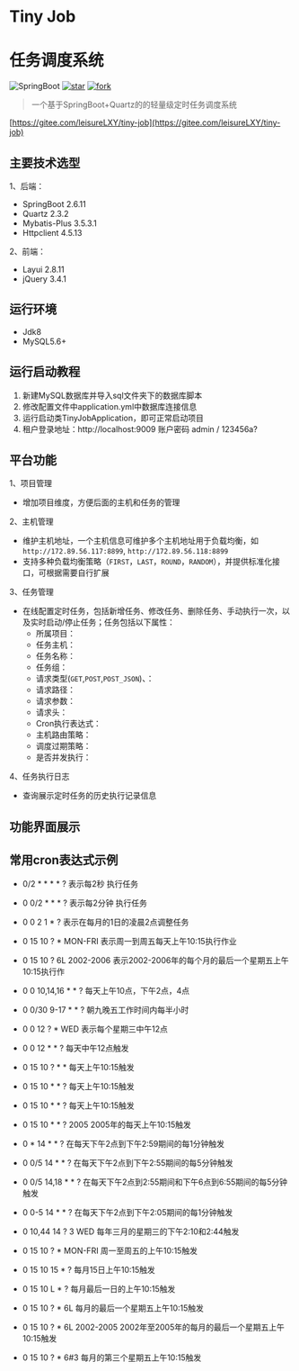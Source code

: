 # Tiny Job
# 任务调度系统
![SpringBoot](https://img.shields.io/badge/springboot-2.6.11-green.svg?style=flat-square)
<a href='https://gitee.com/leisureLXY/tiny-job/stargazers'><img src='https://gitee.com/leisureLXY/tiny-job/badge/star.svg?theme=dark' alt='star'></img></a>
<a href='https://gitee.com/leisureLXY/tiny-job/members'><img src='https://gitee.com/leisureLXY/tiny-job/badge/fork.svg?theme=dark' alt='fork'></img></a>

> 一个基于SpringBoot+Quartz的的轻量级定时任务调度系统

[https://gitee.com/leisureLXY/tiny-job](https://gitee.com/leisureLXY/tiny-job)

## 主要技术选型

1、后端：
- SpringBoot 2.6.11
- Quartz 2.3.2
- Mybatis-Plus 3.5.3.1
- Httpclient 4.5.13

2、前端：
- Layui 2.8.11
- jQuery 3.4.1

## 运行环境
- Jdk8
- MySQL5.6+

## 运行启动教程
1. 新建MySQL数据库并导入sql文件夹下的数据库脚本
2. 修改配置文件中application.yml中数据库连接信息
3. 运行启动类TinyJobApplication，即可正常启动项目
4. 租户登录地址：http://localhost:9009  账户密码 admin / 123456a?

## 平台功能
1、项目管理
- 增加项目维度，方便后面的主机和任务的管理

2、主机管理
- 维护主机地址，一个主机信息可维护多个主机地址用于负载均衡，如 `http://172.89.56.117:8899`, `http://172.89.56.118:8899`
- 支持多种负载均衡策略（`FIRST`，`LAST`，`ROUND`，`RANDOM`），并提供标准化接口，可根据需要自行扩展

3、任务管理
- 在线配置定时任务，包括新增任务、修改任务、删除任务、手动执行一次，以及实时启动/停止任务；任务包括以下属性：
  - 所属项目：
  - 任务主机：
  - 任务名称：
  - 任务组：
  - 请求类型(`GET`,`POST`,`POST_JSON`)、：
  - 请求路径：
  - 请求参数：
  - 请求头：
  - Cron执行表达式：
  - 主机路由策略：
  - 调度过期策略：
  - 是否并发执行：

4、任务执行日志
- 查询展示定时任务的历史执行记录信息

## 功能界面展示


## 常用cron表达式示例
- 0/2 * * * * ?   表示每2秒 执行任务

- 0 0/2 * * * ?   表示每2分钟 执行任务

- 0 0 2 1 * ?   表示在每月的1日的凌晨2点调整任务

- 0 15 10 ? * MON-FRI   表示周一到周五每天上午10:15执行作业

- 0 15 10 ? 6L 2002-2006   表示2002-2006年的每个月的最后一个星期五上午10:15执行作

- 0 0 10,14,16 * * ?   每天上午10点，下午2点，4点

- 0 0/30 9-17 * * ?   朝九晚五工作时间内每半小时

- 0 0 12 ? * WED    表示每个星期三中午12点

- 0 0 12 * * ?   每天中午12点触发

- 0 15 10 ? * *    每天上午10:15触发

- 0 15 10 * * ?     每天上午10:15触发

- 0 15 10 * * ?    每天上午10:15触发

- 0 15 10 * * ? 2005    2005年的每天上午10:15触发

- 0 * 14 * * ?     在每天下午2点到下午2:59期间的每1分钟触发

- 0 0/5 14 * * ?    在每天下午2点到下午2:55期间的每5分钟触发

- 0 0/5 14,18 * * ?     在每天下午2点到2:55期间和下午6点到6:55期间的每5分钟触发

- 0 0-5 14 * * ?    在每天下午2点到下午2:05期间的每1分钟触发

- 0 10,44 14 ? 3 WED    每年三月的星期三的下午2:10和2:44触发

- 0 15 10 ? * MON-FRI    周一至周五的上午10:15触发

- 0 15 10 15 * ?    每月15日上午10:15触发

- 0 15 10 L * ?    每月最后一日的上午10:15触发

- 0 15 10 ? * 6L    每月的最后一个星期五上午10:15触发

- 0 15 10 ? * 6L 2002-2005   2002年至2005年的每月的最后一个星期五上午10:15触发

- 0 15 10 ? * 6#3   每月的第三个星期五上午10:15触发
